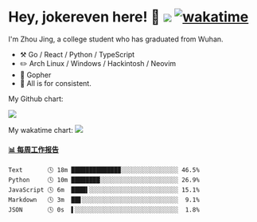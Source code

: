 # Hey, jokereven here! 👋 ![](https://visitor-badge.laobi.icu/badge?page_id=jokereven.readme) [![wakatime](https://wakatime.com/badge/user/eada5769-12fd-41f7-af3d-65254494dce1.svg)](https://wakatime.com/@eada5769-12fd-41f7-af3d-65254494dce1)

I'm Zhou Jing, a college student who has graduated from Wuhan.
-   :hammer_and_pick: Go / React / Python / TypeScript
-   :pencil2: Arch Linux / Windows / Hackintosh / Neovim
-   :seedling: Gopher
-   :thought_balloon: All is for consistent.

My Github chart:

![](https://ghchart.rshah.org/JonnieWayy)

My wakatime chart:
![](https://wakatime.com/share/@jokereven/1679dc82-4bf9-4b63-9203-390d608503de.png)

<!-- waka-box start -->
#### <a href="https://gist.github.com/9f8118785e2d128d746db5f61b0e0a2a" target="_blank">📊 每周工作报告</a>
```text
Text       🕓 18m █████████████▉░░░░░░░░░░░░░░░░ 46.5%
Python     🕓 10m ████████░░░░░░░░░░░░░░░░░░░░░░ 26.9%
JavaScript 🕓 6m  ████▌░░░░░░░░░░░░░░░░░░░░░░░░░ 15.1%
Markdown   🕓 3m  ██▋░░░░░░░░░░░░░░░░░░░░░░░░░░░  9.1%
JSON       🕓 0s  ▌░░░░░░░░░░░░░░░░░░░░░░░░░░░░░  1.8%
```
<!-- Powered by https://github.com/journey-ad/waka-box-go . -->
<!-- waka-box end -->
